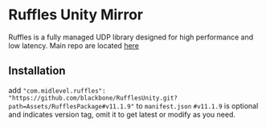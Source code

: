 # Ruffles Unity Mirror
Ruffles is a fully managed UDP library designed for high performance and low latency.
Main repo are located [here](https://github.com/MidLevel/Ruffles)

## Installation
add `"com.midlevel.ruffles": "https://github.com/blackbone/RufflesUnity.git?path=Assets/RufflesPackage#v11.1.9"` to `manifest.json`
`#v11.1.9` is optional and indicates version tag, omit it to get latest or modify as you need.
